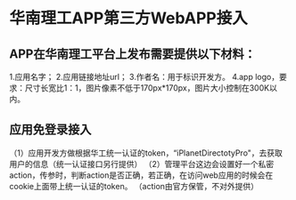 # 华南理工APP第三方WebAPP接入

## APP在华南理工平台上发布需要提供以下材料：
1.应用名字；
2.应用链接地址url；
3.作者名：用于标识开发方。
4.app logo，要求：尺寸长宽比1：1，图片像素不低于170px*170px，图片大小控制在300K以内。

##  应用免登录接入
（1）应用开发方做根据华工统一认证的token，“iPlanetDirectotyPro"，去获取用户的信息（统一认证接口另行提供）
（2）管理平台这边会设置好一个私密action，传参时，判断action是否正确，若正确，在访问web应用的时候会在cookie上面带上统一认证的token。
    （action由官方保管，不对外提供）
